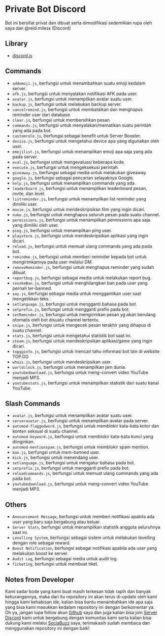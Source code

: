 # Private Bot Discord

Bot ini bersifat privat dan dibuat serta dimodifikasi sedemikian rupa oleh saya dan @reid.miless (Discord)

## Library

- [discord.js](https://discord.js.org/#/)

## Commands

- ```addemoji.js```, berfungsi untuk menambahkan suatu emoji kedalam server.
- ```afk.js```, berfungsi untuk menyalakan notifikasi AFK pada user.
- ```avatar.js```, berfungsi untuk menampilkan avatar suatu user.
- ```backup.js```, berfungsi untuk melakukan backup server.
- ```cancelremind.js```, berfungsi untuk membatalkan dan menghapus reminder user dari database.
- ```clear.js```, berfungsi untuk membersihkan pesan.
- ```commands.js```, berfungsi untuk menyalakan/mematikan suatu perintah yang ada pada bot.
- ```customrole.js```, berfungsi sebagai benefit untuk Server Booster.
- ```device.js```, berfungsi untuk mengetahui device apa yang digunakan oleh user.
- ```emojilist.js```, berfungsi untuk menampilkan emoji apa saja yang ada pada server.
- ```eval.js```, berfungsi untuk mengevaluasi beberapa kode.
- ```execute.js```, berfungsi untuk mengeksekusi perintah.
- ```giveaway.js```, berfungsi sebagai media untuk melakukan giveaway.
- ```google.js```, berfungsi sebagai pencarian selayaknya Google.
- ```help.js```, berfungsi untuk menampilkan commands yang ada.
- ```leaderboard.js```, berfungsi untuk menampilkan leaderboard pesan, invite, dan level.
- ```listreminder.js```, berfungsi untuk menampilkan list reminder yang dimiliki user.
- ```movie.js```, berfungsi untuk mendeskripsikan film yang ingin dicari.
- ```nuke.js```, berfungsi untuk menghapus seluruh pesan pada suatu channel.
- ```permissions.js```, berfungsi untuk menampilkan permissions apa saja yang dimiliki oleh user.
- ```ping.js```, berfungsi untuk menampilkan ping user.
- ```playstore.js```, berfungsi untuk mendeskripsikan aplikasi yang ingin dicari.
- ```reload.js```, berfungsi untuk memuat ulang commands yang ada pada bot.
- ```remindme.js```, berfungsi untuk memberi reminder kepada bot untuk mengirimkannya pada user melalui DM.
- ```removeReminder.js```, berfungsi untuk menghapus reminder yang sudah dibuat.
- ```reportbug.js```, berfungsi sebagai media untuk melakukan report bug.
- ```revokeBan.js```, berfungsi untuk menghilangkan ban pada user yang pernah ter-banned.
- ```say.js```, berfungsi sebagai media untuk menggantikan user saat mengetikkan teks.
- ```setlanguage.js```, berfungsi untuk mengganti bahasa pada bot.
- ```setprefix.js```, berfungsi untuk mengganti prefix pada bot.
- ```setReminder.js```, berfungsi untuk mengirimkan pesan yg akan berulang otomatis oleh bot disuatu channel tertentu.
- ```snipe.js```, berfungsi untuk mengecek pesan terakhir yang dihapus di suatu channel.
- ```stats.js```, berfungsi untuk mengetahui statistik bot saat ini.
- ```steam.js```, berfungsi untuk mendeskripsikan aplikasi/game yang ingin dicari.
- ```topgginfo.js```, berfungsi untuk mencari tahu informasi bot lain di website TOP.GG
- ```whois.js```, berfungsi untuk mendeskripsikan user.
- ```worldclock.js```, berfungsi untuk menampilkan jam dunia.
- ```youtubedownload.js```, berfungsi untuk meng-convert video YouTube menjadi MP3.
- ```youtubestats.js```, berfungsi untuk menampilkan statistik dari suatu kanal YouTube.

## Slash Commands

- ```avatar.js```, berfungsi untuk menampilkan avatar suatu user.
- ```serveravatar.js```, berfungsi untuk menampilkan avatar pada server.
- ```automod-flaggedword.js```, berfungsi untuk memblokir kata-kata kotor dan konten seksual di suatu channel.
- ```automod-keyword.js```, berfungsi untuk memblokir kata-kata kunci yang diinginkan.
- ```automod-mentionspam.js```, berfungsi untuk memblokir spam mention.
- ```ban.js```, berfungsi untuk mem-banned user.
- ```kick.js```, berfungsi untuk menendang user.
- ```setlanguage.js```, berfungsi untuk mengatur bahasa pada bot.
- ```setprefix.js```, berfungsi untuk mengganti prefix pada bot.
- ```reloadcommands.js```, berfungsi untuk memuat ulang commands yang ada pada bot.
- ```youtubedownload.js```, berfungsi untuk meng-convert video YouTube menjadi MP3.

## Others

- ```Announcement Message```, berfungsi untuk memberi notifikasi apabila ada user yang baru saja bergabung atau keluar.
- ```Server Stats```, berfungsi untuk menampilkan statistik anggota seluruhnya saat ini.
- ```Levelling System```, berfungsi sebagai sistem untuk melakukan levelling dengan role sebagai reward.
- ```Boost Notification```, berfungsi sebagai notifikasi apabila ada user yang melakukan boost ke server.
- ```Audit Log```, berfungsi sebagai media untuk audit log.
- ```Ticketing```, berfungsi untuk membuat tiket.

## Notes from Developer

Kami sadar kode yang kami buat masih terkesan tidak rapih dan banyak kekurangannya, maka dari itu repository ini akan terus di-update oleh kami hingga kami kehabisan ide, kalian bisa bantu menambahkan ide apa saja yang bisa kami masukkan kedalam repository ini dengan berkomentar ya. Oh ya, jangan lupa follow akun [Github](https://github.com/b1theaven/) saya dan juga kalian bisa join [Server Discord](https://discord.gg/J4rBuvHskq) kami untuk bergabung dengan komunitas kami serta kalian bisa dukung kami melalui [SociaBuzz](https://sociabuzz.com/bitheaven) saya, terimakasih sudah membaca dan menggunakan repository ini dengan baik!
